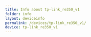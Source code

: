 ```yaml
---
title: Info about tp-link_re350_v1
folder: info
layout: deviceinfo
permalink: /devices/tp-link_re350_v1/
device: tp-link_re350_v1
---
```

